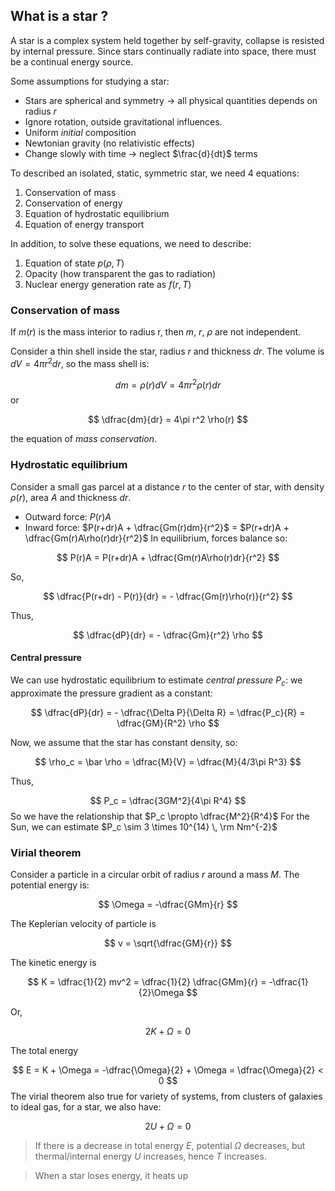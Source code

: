 ## What is a star ?

A star is a complex system held together by self-gravity, collapse is resisted by internal pressure. Since stars continually radiate into space, there must be a continual energy source.

Some assumptions for studying a star:
- Stars are spherical and symmetry $\rightarrow$ all physical quantities depends on radius $r$
- Ignore rotation, outside gravitational influences.
- Uniform *initial* composition
- Newtonian gravity (no relativistic effects)
- Change slowly with time $\rightarrow$ neglect $\frac{d}{dt}$ terms

To described an isolated, static, symmetric star, we need 4 equations:
1. Conservation of mass
2. Conservation of energy
3. Equation of hydrostatic equilibrium
4. Equation of energy transport

In addition, to solve these equations, we need to describe:
1. Equation of state $p(\rho, \, T)$
2. Opacity (how transparent the gas to radiation)
3. Nuclear energy generation rate as $f(r,\, T)$

### Conservation of mass
If $m(r)$ is the mass interior to radius r, then $m$, $r$, $\rho$ are not independent. 

Consider a thin shell inside the star, radius $r$ and thickness $dr$. The volume is $dV = 4\pi r^2 dr$, so the mass shell is:

$$
dm = \rho(r)dV = 4\pi r^2\rho(r)dr
$$
or 

$$
\dfrac{dm}{dr} = 4\pi r^2 \rho(r)
$$

the equation of *mass conservation*.

### Hydrostatic equilibrium
Consider a small gas parcel  at a distance $r$ to the center of star, with density $\rho(r)$, area $A$ and thickness $dr$. 
- Outward force: $P(r) A$
- Inward force: $P(r+dr)A + \dfrac{Gm(r)dm}{r^2}$  = $P(r+dr)A + \dfrac{Gm(r)A\rho(r)dr}{r^2}$ 
In equilibrium, forces balance so:

$$
P(r)A = P(r+dr)A + \dfrac{Gm(r)A\rho(r)dr}{r^2}
$$

So,

$$
\dfrac{P(r+dr) - P(r)}{dr} = - \dfrac{Gm(r)\rho(r)}{r^2}
$$

Thus,

$$
\dfrac{dP}{dr} = - \dfrac{Gm}{r^2} \rho
$$

#### Central pressure
We can use hydrostatic equilibrium to estimate *central pressure* $P_c$: we approximate the pressure gradient as a constant:

$$
\dfrac{dP}{dr} = - \dfrac{\Delta P}{\Delta R} = \dfrac{P_c}{R} = \dfrac{GM}{R^2} \rho
$$

Now, we assume that the star has constant density, so:

$$
\rho_c = \bar \rho = \dfrac{M}{V} = \dfrac{M}{4/3\pi R^3}
$$

Thus,

$$
P_c = \dfrac{3GM^2}{4\pi R^4}
$$
So we have the relationship that $P_c \propto \dfrac{M^2}{R^4}$
For the Sun, we can estimate $P_c \sim 3 \times 10^{14} \, \rm Nm^{-2}$

### Virial theorem 
Consider a particle in a circular orbit of radius $r$ around a mass $M$. 
The potential energy is:

$$
\Omega = -\dfrac{GMm}{r}
$$

The Keplerian velocity of particle is 

$$
v = \sqrt{\dfrac{GM}{r}}
$$

The kinetic energy is 

$$
K = \dfrac{1}{2} mv^2 = \dfrac{1}{2} \dfrac{GMm}{r} = -\dfrac{1}{2}\Omega
$$

Or, 

$$
2K+\Omega = 0
$$

The total energy

$$
E = K + \Omega = -\dfrac{\Omega}{2} + \Omega = \dfrac{\Omega}{2} < 0
$$
The virial theorem also true for variety of systems, from clusters of galaxies to ideal gas, for a star, we also have:

$$
2U + \Omega = 0
$$

> If there is a decrease in total energy $E$, potential $\Omega$ decreases, but thermal/internal energy $U$ increases, hence $T$ increases. 

> When a star loses energy, it heats up
